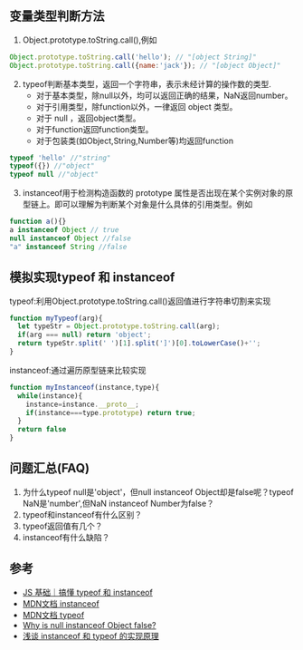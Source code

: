 
## 变量类型判断方法
1. Object.prototype.toString.call(),例如
```js
Object.prototype.toString.call('hello'); // "[object String]"
Object.prototype.toString.call({name:'jack'}); // "[object Object]"
```
2. typeof判断基本类型，返回一个字符串，表示未经计算的操作数的类型.
    - 对于基本类型，除null以外，均可以返回正确的结果，NaN返回number。
    - 对于引用类型，除function以外，一律返回 object 类型。
    - 对于 null ，返回object类型。
    - 对于function返回function类型。
    - 对于包装类(如Object,String,Number等)均返回function
```js
typeof 'hello' //"string"
typeof({}) //"object"
typeof null //"object"
```
3. instanceof用于检测构造函数的 prototype 属性是否出现在某个实例对象的原型链上。即可以理解为判断某个对象是什么具体的引用类型。例如
```js
function a(){}
a instanceof Object // true
null instanceof Object //false
"a" instanceof String //false
```

## 模拟实现typeof 和 instanceof
typeof:利用Object.prototype.toString.call()返回值进行字符串切割来实现
```js
function myTypeof(arg){
  let typeStr = Object.prototype.toString.call(arg);
  if(arg === null) return 'object';
  return typeStr.split(' ')[1].split(']')[0].toLowerCase()+'';
}
```

instanceof:通过遍历原型链来比较实现
```js
function myInstanceof(instance,type){
  while(instance){
    instance=instance.__proto__;
    if(instance===type.prototype) return true;
  }
  return false
}
```

## 问题汇总(FAQ)
1. 为什么typeof null是'object'，但null instanceof Object却是false呢？typeof NaN是'number',但NaN instanceof Number为false？
2. typeof和instanceof有什么区别？
3. typeof返回值有几个？
4. instanceof有什么缺陷？

## 参考
- [JS 基础｜搞懂 typeof 和 instanceof](http://jartto.wang/2019/01/17/js-typeof/)
- [MDN文档 instanceof](https://developer.mozilla.org/zh-CN/docs/Web/JavaScript/Reference/Operators/instanceof)
- [MDN文档 typeof](https://developer.mozilla.org/zh-CN/docs/Web/JavaScript/Reference/Operators/typeof)
- [Why is null instanceof Object false?](https://www.sololearn.com/Discuss/1815657/why-is-null-instanceof-object-false)
- [浅谈 instanceof 和 typeof 的实现原理](https://juejin.im/post/6844903613584654344)